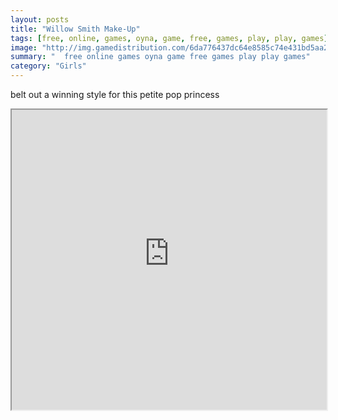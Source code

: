 ```yaml
---
layout: posts
title: "Willow Smith Make-Up"
tags: [free, online, games, oyna, game, free, games, play, play, games]
image: "http://img.gamedistribution.com/6da776437dc64e8585c74e431bd5aa2c.jpg"
summary: "  free online games oyna game free games play play games"
category: "Girls"
---
```


belt out a winning style for this petite pop princess

<iframe width="100%" height="480px;" src="http://flash.gamedistribution.com?game=6da776437dc64e8585c74e431bd5aa2c"></iframe>